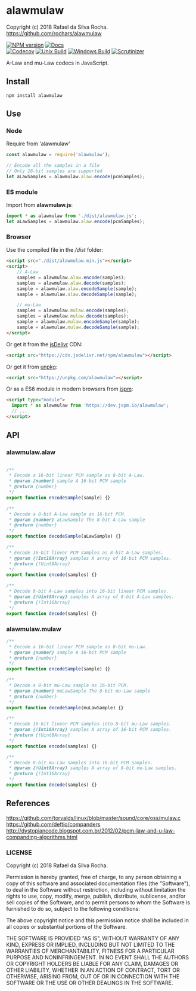# alawmulaw
Copyright (c) 2018 Rafael da Silva Rocha.  
https://github.com/rochars/alawmulaw

[![NPM version](https://img.shields.io/npm/v/alawmulaw.svg?style=for-the-badge)](https://www.npmjs.com/package/alawmulaw) [![Docs](https://img.shields.io/badge/docs-online-blue.svg?style=for-the-badge)](https://rochars.github.io/alawmulaw/index.html)  
[![Codecov](https://img.shields.io/codecov/c/github/rochars/alawmulaw.svg?style=flat-square)](https://codecov.io/gh/rochars/alawmulaw) [![Unix Build](https://img.shields.io/travis/rochars/alawmulaw.svg?style=flat-square)](https://travis-ci.org/rochars/alawmulaw) [![Windows Build](https://img.shields.io/appveyor/ci/rochars/alawmulaw.svg?style=flat-square&logo=appveyor)](https://ci.appveyor.com/project/rochars/alawmulaw) [![Scrutinizer](https://img.shields.io/scrutinizer/g/rochars/alawmulaw.svg?style=flat-square&logo=scrutinizer)](https://scrutinizer-ci.com/g/rochars/alawmulaw/)

A-Law and mu-Law codecs in JavaScript.

## Install
```
npm install alawmulaw
```

## Use

### Node
Require from 'alawmulaw'
```javascript
const alawmulaw = require('alawmulaw');

// Encode all the samples in a file
// Only 16-bit samples are supported
let aLawSamples = alawmulaw.alaw.encode(pcmSamples);
```

### ES module
Import from **alawmulaw.js**:
```javascript
import * as alawmulaw from './dist/alawmulaw.js';
let aLawSamples = alawmulaw.alaw.encode(pcmSamples);
```

### Browser
Use the compiled file in the */dist* folder:
```html
<script src="./dist/alawmulaw.min.js"></script>
<script>
    // A-Law
    samples = alawmulaw.alaw.encode(samples);
    samples = alawmulaw.alaw.decode(samples);
    sample = alawmulaw.alaw.encodeSample(sample);
    sample = alawmulaw.alaw.decodeSample(sample);

    // mu-Law
    samples = alawmulaw.mulaw.encode(samples);
    samples = alawmulaw.mulaw.decode(samples);
    sample = alawmulaw.mulaw.encodeSample(sample);
    sample = alawmulaw.mulaw.decodeSample(sample);
</script>
```

Or get it from the [jsDelivr](https://www.jsdelivr.com) CDN:
```html
<script src="https://cdn.jsdelivr.net/npm/alawmulaw"></script>
```

Or get it from [unpkg](https://www.unpkg.com):
```html
<script src="https://unpkg.com/alawmulaw"></script>
```

Or as a ES6 module in modern browsers from [jspm](https://jspm.io):
```html
<script type="module">
  import * as alawmulaw from 'https://dev.jspm.io/alawmulaw';
  // ...
</script>
```

## API

### alawmulaw.alaw
```javascript

/**
 * Encode a 16-bit linear PCM sample as 8-bit A-Law.
 * @param {number} sample A 16-bit PCM sample
 * @return {number}
 */
export function encodeSample(sample) {}

/**
 * Decode a 8-bit A-Law sample as 16-bit PCM.
 * @param {number} aLawSample The 8-bit A-Law sample
 * @return {number}
 */
export function decodeSample(aLawSample) {}

/**
 * Encode 16-bit linear PCM samples as 8-bit A-Law samples.
 * @param {!Int16Array} samples A array of 16-bit PCM samples.
 * @return {!Uint8Array}
 */
export function encode(samples) {}

/**
 * Decode 8-bit A-Law samples into 16-bit linear PCM samples.
 * @param {!Uint8Array} samples A array of 8-bit A-Law samples.
 * @return {!Int16Array}
 */
export function decode(samples) {}
```

### alawmulaw.mulaw
```javascript
/**
 * Encode a 16-bit linear PCM sample as 8-bit mu-Law.
 * @param {number} sample A 16-bit PCM sample
 * @return {number}
 */
export function encodeSample(sample) {}

/**
 * Decode a 8-bit mu-Law sample as 16-bit PCM.
 * @param {number} muLawSample The 8-bit mu-Law sample
 * @return {number}
 */
export function decodeSample(muLawSample) {}

/**
 * Encode 16-bit linear PCM samples into 8-bit mu-Law samples.
 * @param {!Int16Array} samples A array of 16-bit PCM samples.
 * @return {!Uint8Array}
 */
export function encode(samples) {}

/**
 * Decode 8-bit mu-Law samples into 16-bit PCM samples.
 * @param {!Uint8Array} samples A array of 8-bit mu-Law samples.
 * @return {!Int16Array}
 */
export function decode(samples) {}
```

## References
https://github.com/torvalds/linux/blob/master/sound/core/oss/mulaw.c  
https://github.com/deftio/companders  
http://dystopiancode.blogspot.com.br/2012/02/pcm-law-and-u-law-companding-algorithms.html

### LICENSE
Copyright (c) 2018 Rafael da Silva Rocha.

Permission is hereby granted, free of charge, to any person obtaining
a copy of this software and associated documentation files (the
"Software"), to deal in the Software without restriction, including
without limitation the rights to use, copy, modify, merge, publish,
distribute, sublicense, and/or sell copies of the Software, and to
permit persons to whom the Software is furnished to do so, subject to
the following conditions:

The above copyright notice and this permission notice shall be
included in all copies or substantial portions of the Software.

THE SOFTWARE IS PROVIDED "AS IS", WITHOUT WARRANTY OF ANY KIND,
EXPRESS OR IMPLIED, INCLUDING BUT NOT LIMITED TO THE WARRANTIES OF
MERCHANTABILITY, FITNESS FOR A PARTICULAR PURPOSE AND
NONINFRINGEMENT. IN NO EVENT SHALL THE AUTHORS OR COPYRIGHT HOLDERS BE
LIABLE FOR ANY CLAIM, DAMAGES OR OTHER LIABILITY, WHETHER IN AN ACTION
OF CONTRACT, TORT OR OTHERWISE, ARISING FROM, OUT OF OR IN CONNECTION
WITH THE SOFTWARE OR THE USE OR OTHER DEALINGS IN THE SOFTWARE.
